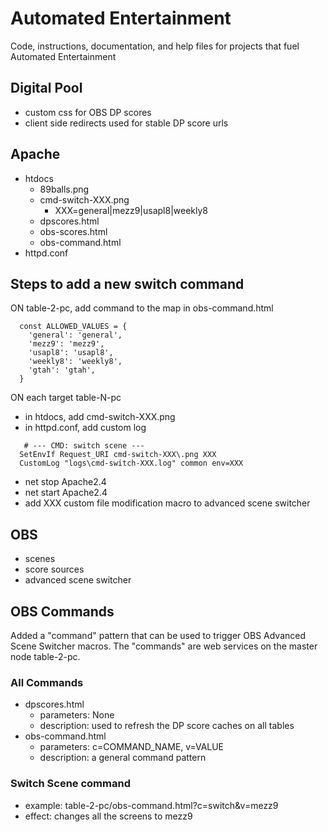 # Automated Entertainment

Code, instructions, documentation, and help files for projects that fuel Automated Entertainment

## Digital Pool

* custom css for OBS DP scores
* client side redirects used for stable DP score urls

## Apache
* htdocs
  * 89balls.png
  * cmd-switch-XXX.png
    * XXX=general|mezz9|usapl8|weekly8
  * dpscores.html
  * obs-scores.html
  * obs-command.html
* httpd.conf

## Steps to add a new switch command

ON table-2-pc, add command to the map in obs-command.html

```
  const ALLOWED_VALUES = {
    'general': 'general',
    'mezz9': 'mezz9',
    'usapl8': 'usapl8',
    'weekly8': 'weekly8',
    'gtah': 'gtah',
  }
```

ON each target table-N-pc

* in htdocs, add cmd-switch-XXX.png
* in httpd.conf, add custom log 
```
   # --- CMD: switch scene ---
  SetEnvIf Request_URI cmd-switch-XXX\.png XXX
  CustomLog "logs\cmd-switch-XXX.log" common env=XXX
```
* net stop Apache2.4
* net start Apache2.4
* add XXX custom file modification macro to advanced scene switcher
   
## OBS
  * scenes
  * score sources
  * advanced scene switcher

## OBS Commands

Added a "command" pattern that can be used to trigger OBS Advanced Scene Switcher macros.
The "commands" are web services on the master node table-2-pc.

### All Commands
* dpscores.html
  * parameters: None
  * description: used to refresh the DP score caches on all tables
* obs-command.html
  * parameters: c=COMMAND_NAME, v=VALUE
  * description: a general command pattern

### Switch Scene command
  * example: table-2-pc/obs-command.html?c=switch&v=mezz9
  * effect: changes all the screens to mezz9
